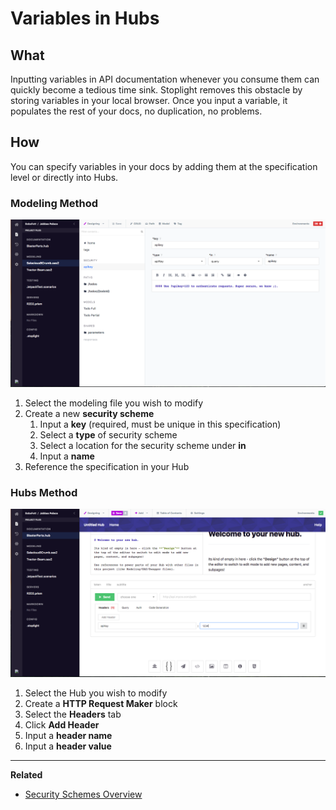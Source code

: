 # Variables in Hubs 

## What 

Inputting variables in API documentation whenever you consume them can quickly become a tedious time sink. Stoplight removes this obstacle by storing variables in your local browser. Once you input a variable, it populates the rest of your docs, no duplication, no problems. 

## How

You can specify variables in your docs by adding them at the specification level or directly into Hubs. 

### Modeling Method 

![Security Scheme in Specification](https://github.com/stoplightio/docs/blob/develop/assets/images/hubs-variables-modeling.png?raw=true)

1. Select the modeling file you wish to modify 
2. Create a new **security scheme** 
    1. Input a **key** (required, must be unique in this specification) 
    2. Select a **type** of security scheme 
    3. Select a location for the security scheme under **in**
    4. Input a **name** 
3. Reference the specification in your Hub

### Hubs Method 

![Adding variables to HTTP Request Maker](https://github.com/stoplightio/docs/blob/develop/assets/images/hubs-variables-hubs.png?raw=true)

1. Select the Hub you wish to modify 
2. Create a **HTTP Request Maker** block 
3. Select the **Headers** tab 
4. Click **Add Header** 
5. Input a **header name**
6. Input a **header value** 

***

**Related**

* [Security Schemes Overview](/modeling/modeling-with-openapi/security-schemes)
